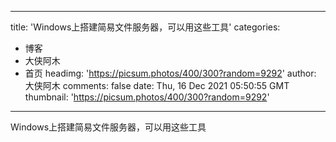 
---
title: 'Windows上搭建简易文件服务器，可以用这些工具'
categories: 
 - 博客
 - 大侠阿木
 - 首页
headimg: 'https://picsum.photos/400/300?random=9292'
author: 大侠阿木
comments: false
date: Thu, 16 Dec 2021 05:50:55 GMT
thumbnail: 'https://picsum.photos/400/300?random=9292'
---

<div>   
Windows上搭建简易文件服务器，可以用这些工具  
</div>
            